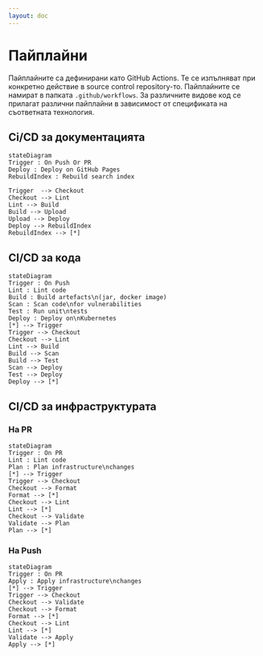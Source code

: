 ```yaml
---
layout: doc
---
```


# Пайплайни

Пайплайните са дефинирани като GitHub Actions. Те се изпълняват при конкретно
действие в source control repository-то. Пайплайните се намират в папката `.github/workflows`.
За различните видове код се прилагат различни пайплайни в зависимост от
спецификата на съответната технология.

## Ci/CD за документацията

```mermaid
stateDiagram
Trigger : On Push Or PR
Deploy : Deploy on GitHub Pages
RebuildIndex : Rebuild search index

Trigger  --> Checkout
Checkout --> Lint
Lint --> Build
Build --> Upload
Upload --> Deploy
Deploy --> RebuildIndex
RebuildIndex --> [*]
```

## CI/CD за кода

```mermaid
stateDiagram
Trigger : On Push
Lint : Lint code
Build : Build artefacts\n(jar, docker image)
Scan : Scan code\nfor vulnerabilities
Test : Run unit\ntests
Deploy : Deploy on\nKubernetes
[*] --> Trigger
Trigger --> Checkout
Checkout --> Lint
Lint --> Build
Build --> Scan
Build --> Test
Scan --> Deploy
Test --> Deploy
Deploy --> [*]
```

## CI/CD за инфраструктурата

### На PR

```mermaid
stateDiagram
Trigger : On PR
Lint : Lint code
Plan : Plan infrastructure\nchanges
[*] --> Trigger
Trigger --> Checkout
Checkout --> Format
Format --> [*]
Checkout --> Lint
Lint --> [*]
Checkout --> Validate
Validate --> Plan
Plan --> [*]
```

### На Push

```mermaid
stateDiagram
Trigger : On PR
Apply : Apply infrastructure\nchanges
[*] --> Trigger
Trigger --> Checkout
Checkout --> Validate
Checkout --> Format
Format --> [*]
Checkout --> Lint
Lint --> [*]
Validate --> Apply
Apply --> [*]
```
